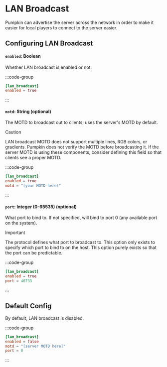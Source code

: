 # LAN Broadcast
Pumpkin can advertise the server across the network in order to make it easier for local players to connect to the server easier.

## Configuring LAN Broadcast

#### `enabled`: Boolean
Whether LAN broadcast is enabled or not.

:::code-group
```toml [features.toml] {2}
[lan_broadcast]
enabled = true
```
:::

#### `motd`: String (optional)
The MOTD to broadcast out to clients; uses the server's MOTD by default.

> [!CAUTION]
> LAN broadcast MOTD does not support multiple lines, RGB colors, or gradients. Pumpkin does not verify the MOTD before broadcasting it. If the server MOTD is using these components, consider defining this field so that clients see a proper MOTD.

:::code-group
```toml [features.toml] {3}
[lan_broadcast]
enabled = true
motd = "[your MOTD here]"
```
:::

#### `port`: Integer (0-65535) (optional)
What port to bind to. If not specified, will bind to port 0 (any available port on the system).

> [!IMPORTANT]
> The protocol defines what port to broadcast to. This option only exists to specify which port to bind to on the host. This option purely exists so that the port can be predictable.

:::code-group
```toml [features.toml] {3}
[lan_broadcast]
enabled = true
port = 46733
```
:::

## Default Config
By default, LAN broadcast is disabled.

:::code-group
```toml [features.toml]
[lan_broadcast]
enabled = false
motd = "[server MOTD here]"
port = 0
```
:::
